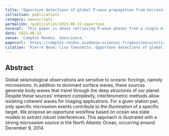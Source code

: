 ```yaml
---
title: "Opportune detections of global P‐wave propagation from microseisms interferometry."
collection: publications
category: manuscripts
permalink: /publication/2023-06-22-opportune
excerpt: 'This paper is about retrieving P-wave phases from a single microseismic event.'
date: 2023-06-22
venue: 'Comptes Rendus. Géoscience.'
paperurl: 'https://comptes-rendus.academie-sciences.fr/geoscience/articles/10.5802/crgeos.222/'
citation: 'Pierre Boué; Lisa Tomasetto. Opportune detections of global P‐wave propagation from microseisms interferometry.Comptes Rendus. Géoscience. 2023‐06‐22. DOI: 10.5802/crgeos.222. Part of ISSN: 1778‐7025'
---
```


## Abstract

Global seismological observations are sensitive to oceanic forcings, namely microseisms. In addition to dominant surface waves, these sources generate body waves that travel through the deep structures of our planet. Despite these sources’ inherent complexity, interferometric methods allow isolating coherent waves for imaging applications. For a given station pair, only specific microseism events contribute to the illumination of a specific target. We propose an opportune workflow based on ocean sea state models to extract robust interferences. This approach is illustrated with a strong microseism source in the North Atlantic Ocean, occurring around December 9, 2014.